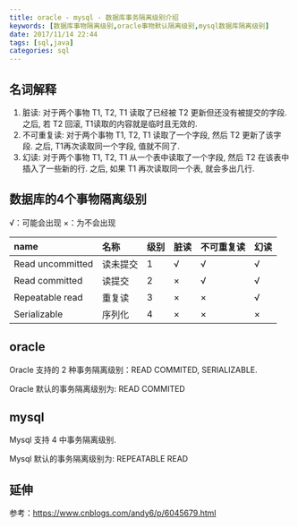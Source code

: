 ```yaml
---
title: oracle - mysql - 数据库事务隔离级别介绍
keywords: [数据库事物隔离级别,oracle事物默认隔离级别,mysql数据库隔离级别]
date: 2017/11/14 22:44
tags: [sql,java]
categories: sql
---
```


名词解释
---
1. 脏读: 对于两个事物 T1, T2, T1 读取了已经被 T2 更新但还没有被提交的字段. 之后, 若 T2 回滚, T1读取的内容就是临时且无效的.  
2. 不可重复读: 对于两个事物 T1, T2, T1 读取了一个字段, 然后 T2 更新了该字段. 之后, T1再次读取同一个字段, 值就不同了.  
3. 幻读: 对于两个事物 T1, T2, T1 从一个表中读取了一个字段, 然后 T2 在该表中插入了一些新的行. 之后, 如果 T1 再次读取同一个表, 就会多出几行.

数据库的4个事物隔离级别
---
√：可能会出现
×：为不会出现

| name | 名称 | 级别 | 脏读 | 不可重复读 | 幻读 |
|:-----|:-----|:-----|:-----|:-----|:-----|
| Read uncommitted |  读未提交 | 1 | √ | √ | √ |
| Read committed | 读提交 | 2 | × | √ | √  |
| Repeatable read | 重复读 | 3 | × | × | √  |
| Serializable | 序列化 | 4 | × | × | × |

oracle
---
Oracle 支持的 2 种事务隔离级别：READ COMMITED, SERIALIZABLE.

Oracle 默认的事务隔离级别为: READ COMMITED

mysql
---
Mysql 支持 4 中事务隔离级别.

Mysql 默认的事务隔离级别为: REPEATABLE READ

延伸
---
参考：https://www.cnblogs.com/andy6/p/6045679.html